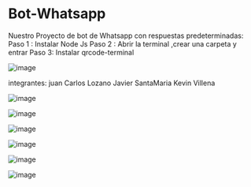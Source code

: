 # Bot-Whatsapp
Nuestro Proyecto de bot de Whatsapp con respuestas predeterminadas: 
Paso 1 : Instalar Node Js 
Paso 2 : Abrir la terminal ,crear una carpeta y entrar
Paso 3: Instalar qrcode-terminal

![image](https://github.com/Javier-Santamaria/Bot-Whatsapp/assets/126354748/416ceaa9-6ac4-4f35-96a9-8f2efe1ecf29)


integrantes: juan Carlos Lozano Javier SantaMaria Kevin Villena

![image](https://github.com/Javier-Santamaria/Bot-Whatsapp/assets/126354748/5c3619f8-422b-4549-836a-d06bafbad7bb)

![image](https://github.com/Javier-Santamaria/Bot-Whatsapp/assets/126354748/120a0586-ee38-4b2e-8f84-eae6d6ae51cd)

![image](https://github.com/Javier-Santamaria/Bot-Whatsapp/assets/126354748/03c90ca5-6c05-4aa2-8aab-555a577195d2)

![image](https://github.com/Javier-Santamaria/Bot-Whatsapp/assets/126354748/c4bad615-645c-449d-97ec-2221b8b40f1b)

![image](https://github.com/Javier-Santamaria/Bot-Whatsapp/assets/126354748/bf366ba9-c8ed-4223-b38d-d7158e64a83f)

![image](https://github.com/Javier-Santamaria/Bot-Whatsapp/assets/126354748/44055c71-eb88-4787-b958-eec141a417c3)
